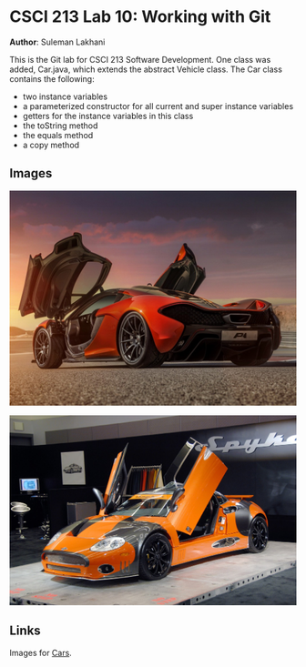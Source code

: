 # CSCI 213 Lab 10: Working with Git

**Author**: Suleman Lakhani

This is the Git lab for CSCI 213 Software Development. One class was added, Car.java,
which extends the abstract Vehicle class. The Car class contains the following:
* two instance variables
* a parameterized constructor for all current and super instance variables
* getters for the instance variables in this class
* the toString method
* the equals method
* a copy method

## Images

![This is a alt text.](Car.png "This is a sample Car image.")

![This is a alt text.](Car2.png "This is a sample Car image.")

## Links

Images for [Cars](https://www.bing.com/images/search?q=cars).
